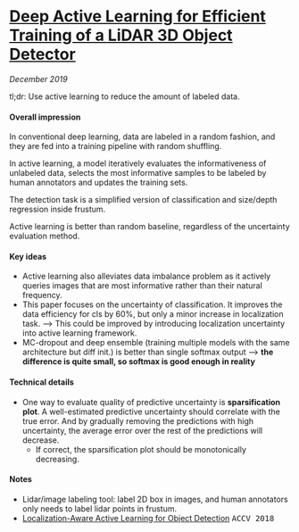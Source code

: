 # [Deep Active Learning for Efficient Training of a LiDAR 3D Object Detector](https://arxiv.org/abs/1901.10609)

_December 2019_

tl;dr: Use active learning to reduce the amount of labeled data.

#### Overall impression
In conventional deep learning, data are labeled in a random fashion, and they are fed into a training pipeline with random shuffling.

In active learning, a model iteratively evaluates the informativeness of unlabeled data, selects the most informative samples to be labeled by human annotators and updates the training sets.

The detection task is a simplified version of classification and size/depth regression inside frustum.

Active learning is better than random baseline, regardless of the uncertainty evaluation method.

#### Key ideas
- Active learning also alleviates data imbalance problem as it actively queries images that are most informative rather than their natural frequency.
- This paper focuses on the uncertainty of classification. It improves the data efficiency for cls by 60%, but only a minor increase in localization task. --> This could be improved by introducing localization uncertainty into active learning framework.
- MC-dropout and deep ensemble (training multiple models with the same architecture but diff init.) is better than single softmax output --> **the difference is quite small, so softmax is good enough in reality**

#### Technical details
- One way to evaluate quality of predictive uncertainty is **sparsification plot**. A well-estimated predictive uncertainty should correlate with the true error. And by gradually removing the predictions with high uncertainty, the average error over the rest of the predictions will decrease. 
	- If correct, the sparsification plot should be monotonically decreasing.


#### Notes
- Lidar/image labeling tool: label 2D box in images, and human annotators only needs to label lidar points in frustum.
- [Localization-Aware Active Learning for Object Detection](https://arxiv.org/abs/1801.05124) <kbd>ACCV 2018</kbd>


